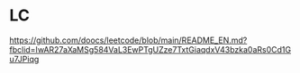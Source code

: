 # LC
https://github.com/doocs/leetcode/blob/main/README_EN.md?fbclid=IwAR27aXaMSg584VaL3EwPTgUZze7TxtGiaqdxV43bzka0aRs0Cd1Gu7JPiqg
